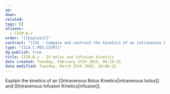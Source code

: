 ```yaml
---
up: 
down: 
related: 
tags: []
aliases:
  - CICM.B.v
order: "[[Explain]]"
contrast: "[[SS - Compare and contrast the kinetics of an intravenous bolus and intravenous infusion]]"
type: "[[LO.C.PEX.CICM]]"
dg-publish: true
title: CICM.B.v - IV bolus and infusion kinetics
date created: Tuesday, February 25th 2025, 06:29:15
date modified: Tuesday, March 25th 2025, 16:09:21
---
```


Explain the kinetics of an [[Intravenous Bolus Kinetics|intravenous bolus]] and [[Intravenous Infusion Kinetics|infusion]].
